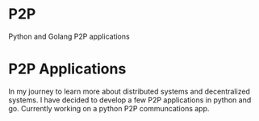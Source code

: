 # P2P
Python and Golang P2P applications

# P2P Applications

In my journey to learn more about distributed systems and decentralized systems.
I have decided to develop a few P2P applications in python and go.
Currently working on a python P2P communcations app.
